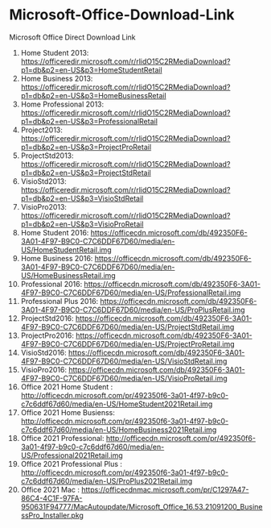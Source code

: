 # Microsoft-Office-Download-Link
Microsoft Office Direct Download Link

1. Home Student 2013: https://officeredir.microsoft.com/r/rlidO15C2RMediaDownload?p1=db&p2=en-US&p3=HomeStudentRetail
2. Home Business 2013: https://officeredir.microsoft.com/r/rlidO15C2RMediaDownload?p1=db&p2=en-US&p3=HomeBusinessRetail
3.  Home Professional 2013: https://officeredir.microsoft.com/r/rlidO15C2RMediaDownload?p1=db&p2=en-US&p3=ProfessionalRetail
4. Project2013: https://officeredir.microsoft.com/r/rlidO15C2RMediaDownload?p1=db&p2=en-US&p3=ProjectProRetail
5. ProjectStd2013: https://officeredir.microsoft.com/r/rlidO15C2RMediaDownload?p1=db&p2=en-US&p3=ProjectStdRetail
6. VisioStd2013: https://officeredir.microsoft.com/r/rlidO15C2RMediaDownload?p1=db&p2=en-US&p3=VisioStdRetail
7. VisioPro2013: https://officeredir.microsoft.com/r/rlidO15C2RMediaDownload?p1=db&p2=en-US&p3=VisioProRetail
8. Home Student 2016: https://officecdn.microsoft.com/db/492350F6-3A01-4F97-B9C0-C7C6DDF67D60/media/en-US/HomeStudentRetail.img
9. Home Business 2016: https://officecdn.microsoft.com/db/492350F6-3A01-4F97-B9C0-C7C6DDF67D60/media/en-US/HomeBusinessRetail.img
10. Professional 2016: https://officecdn.microsoft.com/db/492350F6-3A01-4F97-B9C0-C7C6DDF67D60/media/en-US/ProfessionalRetail.img
11. Professional Plus 2016: https://officecdn.microsoft.com/db/492350F6-3A01-4F97-B9C0-C7C6DDF67D60/media/en-US/ProPlusRetail.img
12. ProjectStd2016: https://officecdn.microsoft.com/db/492350F6-3A01-4F97-B9C0-C7C6DDF67D60/media/en-US/ProjectStdRetail.img
13. ProjectPro2016: https://officecdn.microsoft.com/db/492350F6-3A01-4F97-B9C0-C7C6DDF67D60/media/en-US/ProjectProRetail.img
14. VisioStd2016: https://officecdn.microsoft.com/db/492350F6-3A01-4F97-B9C0-C7C6DDF67D60/media/en-US/VisioStdRetail.img
15. VisioPro2016: https://officecdn.microsoft.com/db/492350F6-3A01-4F97-B9C0-C7C6DDF67D60/media/en-US/VisioProRetail.img
16. Office 2021 Home Student : http://officecdn.microsoft.com/pr/492350f6-3a01-4f97-b9c0-c7c6ddf67d60/media/en-US/HomeStudent2021Retail.img
17. Office 2021 Home Busienss: http://officecdn.microsoft.com/pr/492350f6-3a01-4f97-b9c0-c7c6ddf67d60/media/en-US/HomeBusiness2021Retail.img
18. Office 2021 Professional: http://officecdn.microsoft.com/pr/492350f6-3a01-4f97-b9c0-c7c6ddf67d60/media/en-US/Professional2021Retail.img
19. Office 2021 Professional Plus : http://officecdn.microsoft.com/pr/492350f6-3a01-4f97-b9c0-c7c6ddf67d60/media/en-US/ProPlus2021Retail.img
20. Office 2021 Mac : https://officecdnmac.microsoft.com/pr/C1297A47-86C4-4C1F-97FA-950631F94777/MacAutoupdate/Microsoft_Office_16.53.21091200_BusinessPro_Installer.pkg
